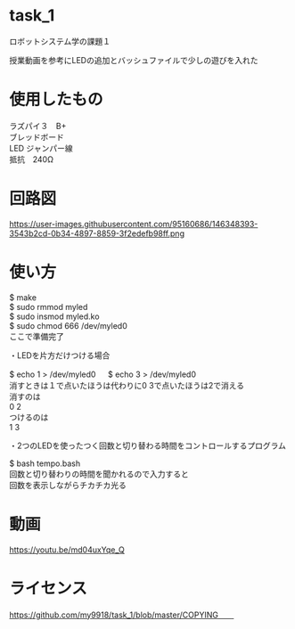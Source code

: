 # task_1
ロボットシステム学の課題１

授業動画を参考にLEDの追加とバッシュファイルで少しの遊びを入れた

# 使用したもの
ラズパイ３　B+   
ブレッドボード  
LED ジャンパー線  
抵抗　240Ω  

# 回路図  
https://user-images.githubusercontent.com/95160686/146348393-3543b2cd-0b34-4897-8859-3f2edefb98ff.png
# 使い方
$ make   
$ sudo rmmod myled    
$ sudo insmod myled.ko  
$ sudo chmod 666 /dev/myled0  
ここで準備完了  

 ・LEDを片方だけつける場合
 
$ echo 1 > /dev/myled0 　
$ echo 3 > /dev/myled0  
消すときは１で点いたほうは代わりに0 3で点いたほうは2で消える  
消すのは  
0 2  
つけるのは  
1 3  


 ・2つのLEDを使ったつく回数と切り替わる時間をコントロールするプログラム  
  
$ bash tempo.bash  
回数と切り替わりの時間を聞かれるので入力すると  
回数を表示しながらチカチカ光る  

# 動画
https://youtu.be/md04uxYqe_Q

# ライセンス
https://github.com/my9918/task_1/blob/master/COPYING　　
